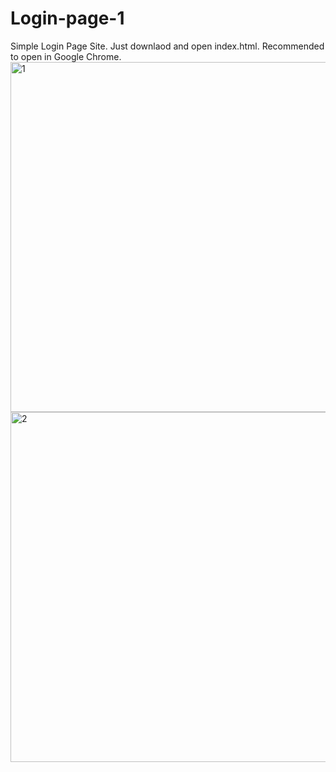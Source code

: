 # Login-page-1
Simple Login Page Site.
Just downlaod and open index.html.
Recommended to open in Google Chrome.
<img width="560" alt="1" src="https://user-images.githubusercontent.com/125531436/232268291-b075016a-3063-4c6b-ae24-836357f963fc.png">
<img width="560" alt="2" src="https://user-images.githubusercontent.com/125531436/232268308-d4934064-687e-4230-aaf4-1d14553047b6.png">

